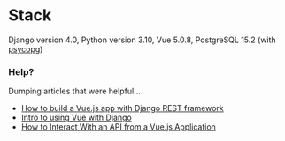# Stack
Django version 4.0, Python version 3.10, Vue 5.0.8, PostgreSQL 15.2 (with [psycopg](https://www.psycopg.org/psycopg3/))

### Help?
Dumping articles that were helpful...
* [How to build a Vue.js app with Django REST framework](https://blog.logrocket.com/how-to-build-vue-js-app-django-rest-framework/#why-vuejs-django-rest-framework)
* [Intro to using Vue with Django](https://apibakery.com/blog/django/guide-vue-django/#)
* [How to Interact With an API from a Vue.js Application](https://www.section.io/engineering-education/how-to-interact-with-an-api-from-a-vuejs-application/)
